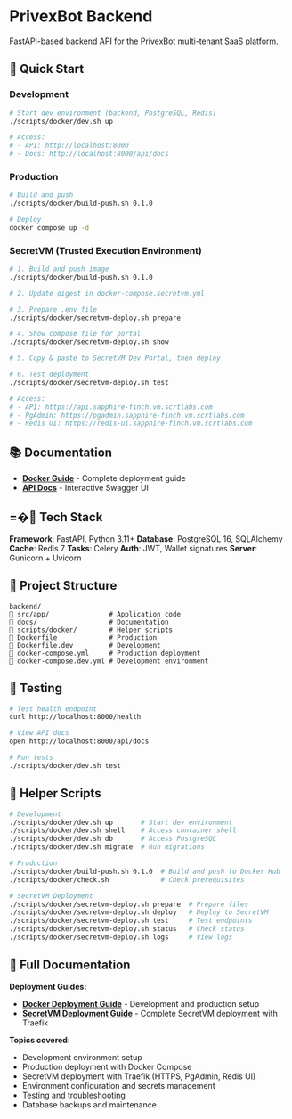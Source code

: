 # PrivexBot Backend

FastAPI-based backend API for the PrivexBot multi-tenant SaaS platform.

## 🚀 Quick Start

### Development

```bash
# Start dev environment (backend, PostgreSQL, Redis)
./scripts/docker/dev.sh up

# Access:
# - API: http://localhost:8000
# - Docs: http://localhost:8000/api/docs
```

### Production

```bash
# Build and push
./scripts/docker/build-push.sh 0.1.0

# Deploy
docker compose up -d
```

### SecretVM (Trusted Execution Environment)

```bash
# 1. Build and push image
./scripts/docker/build-push.sh 0.1.0

# 2. Update digest in docker-compose.secretvm.yml

# 3. Prepare .env file
./scripts/docker/secretvm-deploy.sh prepare

# 4. Show compose file for portal
./scripts/docker/secretvm-deploy.sh show

# 5. Copy & paste to SecretVM Dev Portal, then deploy

# 6. Test deployment
./scripts/docker/secretvm-deploy.sh test

# Access:
# - API: https://api.sapphire-finch.vm.scrtlabs.com
# - PgAdmin: https://pgadmin.sapphire-finch.vm.scrtlabs.com
# - Redis UI: https://redis-ui.sapphire-finch.vm.scrtlabs.com
```

## 📚 Documentation

- **[Docker Guide](./docs/DOCKER.md)** - Complete deployment guide
- **[API Docs](http://localhost:8000/api/docs)** - Interactive Swagger UI

## =� Tech Stack

**Framework**: FastAPI, Python 3.11+
**Database**: PostgreSQL 16, SQLAlchemy
**Cache**: Redis 7
**Tasks**: Celery
**Auth**: JWT, Wallet signatures
**Server**: Gunicorn + Uvicorn

## 📁 Project Structure

```
backend/
   src/app/               # Application code
   docs/                  # Documentation
   scripts/docker/        # Helper scripts
   Dockerfile             # Production
   Dockerfile.dev         # Development
   docker-compose.yml     # Production deployment
   docker-compose.dev.yml # Development environment
```

## 🧪 Testing

```bash
# Test health endpoint
curl http://localhost:8000/health

# View API docs
open http://localhost:8000/api/docs

# Run tests
./scripts/docker/dev.sh test
```

## 🔧 Helper Scripts

```bash
# Development
./scripts/docker/dev.sh up       # Start dev environment
./scripts/docker/dev.sh shell    # Access container shell
./scripts/docker/dev.sh db       # Access PostgreSQL
./scripts/docker/dev.sh migrate  # Run migrations

# Production
./scripts/docker/build-push.sh 0.1.0  # Build and push to Docker Hub
./scripts/docker/check.sh             # Check prerequisites

# SecretVM Deployment
./scripts/docker/secretvm-deploy.sh prepare  # Prepare files
./scripts/docker/secretvm-deploy.sh deploy   # Deploy to SecretVM
./scripts/docker/secretvm-deploy.sh test     # Test endpoints
./scripts/docker/secretvm-deploy.sh status   # Check status
./scripts/docker/secretvm-deploy.sh logs     # View logs
```

## 📖 Full Documentation

**Deployment Guides:**
- **[Docker Deployment Guide](./docs/DOCKER.md)** - Development and production setup
- **[SecretVM Deployment Guide](./docs/SECRETVM_DEPLOYMENT.md)** - Complete SecretVM deployment with Traefik

**Topics covered:**
- Development environment setup
- Production deployment with Docker Compose
- SecretVM deployment with Traefik (HTTPS, PgAdmin, Redis UI)
- Environment configuration and secrets management
- Testing and troubleshooting
- Database backups and maintenance

